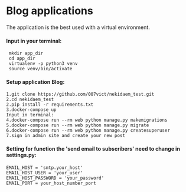 # Blog applications

 The application is the best used with a virtual environment.

#### Input in your terminal:

 ```
  mkdir app_dir
  cd app_dir
  virtualenv -p python3 venv
  source venv/bin/activate
 ```

#### Setup application Blog:
 ```
 1.git clone https://github.com/007vict/nekidaem_test.git
 2.cd nekidaem_test
 2.pip install -r requirements.txt
 3.docker-compose up
 Input in terminal:
 4.docker-compose run --rm web python manage.py makemigrations
 5.docker-compose run --rm web python manage.py migrate
 6.docker-compose run --rm web python manage.py createsuperuser
 7.sign in admin site and create your new post
 ```
#### Setting for function the 'send email to subscribers' need to change in settings.py:
 ```
 EMAIL_HOST = 'smtp.your_host'
 EMAIL_HOST_USER = 'your_user'
 EMAIL_HOST_PASSWORD = 'your_password'
 EMAIL_PORT = your_host_number_port
 ```